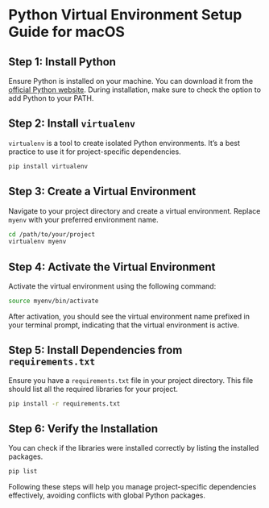 
# Python Virtual Environment Setup Guide for macOS

## Step 1: Install Python
Ensure Python is installed on your machine. You can download it from the [official Python website](https://www.python.org/downloads/). During installation, make sure to check the option to add Python to your PATH.

## Step 2: Install `virtualenv`
`virtualenv` is a tool to create isolated Python environments. It’s a best practice to use it for project-specific dependencies.

```sh
pip install virtualenv
```

## Step 3: Create a Virtual Environment
Navigate to your project directory and create a virtual environment. Replace `myenv` with your preferred environment name.

```sh
cd /path/to/your/project
virtualenv myenv
```

## Step 4: Activate the Virtual Environment
Activate the virtual environment using the following command:

```sh
source myenv/bin/activate
```

After activation, you should see the virtual environment name prefixed in your terminal prompt, indicating that the virtual environment is active.

## Step 5: Install Dependencies from `requirements.txt`
Ensure you have a `requirements.txt` file in your project directory. This file should list all the required libraries for your project.

```sh
pip install -r requirements.txt
```

## Step 6: Verify the Installation
You can check if the libraries were installed correctly by listing the installed packages.

```sh
pip list
```

Following these steps will help you manage project-specific dependencies effectively, avoiding conflicts with global Python packages.
